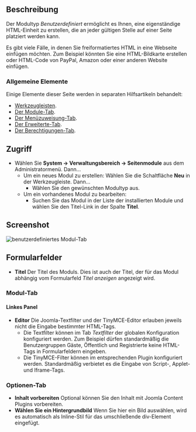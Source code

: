 <!-- Filename: Help4.x:Site_Modules:_Custom / Display title: Module: Eigenes Modul -->

## Beschreibung

Der Modultyp *Benutzerdefiniert* ermöglicht es Ihnen, eine eigenständige HTML-Einheit zu erstellen, die an jeder gültigen Stelle auf einer Seite platziert werden kann.

Es gibt viele Fälle, in denen Sie freiformatiertes HTML in eine Webseite einfügen möchten. Zum Beispiel könnten Sie eine HTML-Bildkarte erstellen oder HTML-Code von PayPal, Amazon oder einer anderen Website einfügen.

### Allgemeine Elemente

Einige Elemente dieser Seite werden in separaten Hilfsartikeln behandelt:

* [Werkzeugleisten](jdocmanual?article=help/common-elements/toolbars).
* [Der Module-Tab](jdocmanual?article=help/modules/modules-module-tab).
* [Der Menüzuweisung-Tab](jdocmanual?article=help/modules/modules-menu-assignment-tab).
* [Der Erweiterte-Tab](jdocmanual?article=help/modules/modules-advanced-tab).
* [Der Berechtigungen-Tab](jdocmanual?article=help/common-elements/edit-permissions).

## Zugriff

- Wählen Sie **System → Verwaltungsbereich → Seitenmodule** aus dem Administratormenü. Dann...
  - Um ein neues Modul zu erstellen: Wählen Sie die Schaltfläche **Neu** in der Werkzeugleiste. Dann...
    - Wählen Sie den gewünschten Modultyp aus.
  - Um ein vorhandenes Modul zu bearbeiten:
    - Suchen Sie das Modul in der Liste der installierten Module und wählen Sie den Titel-Link in der Spalte **Titel**.

## Screenshot

![benutzerdefiniertes Modul-Tab](../../../de/images/modules-site/modules-custom-module-tab.png)

## Formularfelder

- **Titel** Der Titel des Moduls. Dies ist auch der Titel, der für das Modul abhängig vom Formularfeld *Titel anzeigen* angezeigt wird.

### Modul-Tab

#### Linkes Panel

- **Editor** Die Joomla-Textfilter und der TinyMCE-Editor erlauben jeweils nicht die Eingabe bestimmter HTML-Tags.
  - Die Textfilter können im Tab *Textfilter* der globalen Konfiguration konfiguriert werden. Zum Beispiel dürfen standardmäßig die Benutzergruppen Gäste, Öffentlich und Registrierte keine HTML-Tags in Formularfeldern eingeben.
  - Die TinyMCE-Filter können im entsprechenden Plugin konfiguriert werden. Standardmäßig verbietet es die Eingabe von Script-, Applet- und Iframe-Tags.
  
### Optionen-Tab

- **Inhalt vorbereiten** Optional können Sie den Inhalt mit Joomla Content Plugins vorbereiten.
- **Wählen Sie ein Hintergrundbild** Wenn Sie hier ein Bild auswählen, wird es automatisch als Inline-Stil für das umschließende div-Element eingefügt.
